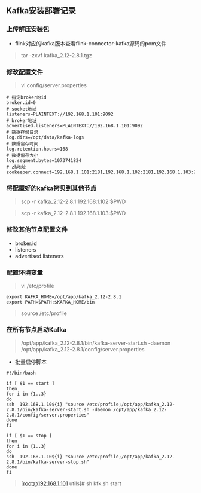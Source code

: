 ## **Kafka安装部署记录**

### 上传解压安装包

- flink对应的kafka版本查看flink-connector-kafka源码的pom文件

> tar -zxvf kafka_2.12-2.8.1.tgz

### 修改配置文件

> vi config/server.properties

```properties
# 指定broker的id
broker.id=0
# socket地址
listeners=PLAINTEXT://192.168.1.101:9092
# broker地址
advertised.listeners=PLAINTEXT://192.168.1.101:9092
# 数据存储目录
log.dirs=/opt/data/kafka-logs
# 数据留存时间
log.retention.hours=168
# 数据留存大小
log.segment.bytes=1073741824
# zk地址
zookeeper.connect=192.168.1.101:2181,192.168.1.102:2181,192.168.1.103:2181/kafka
```

### 将配置好的kafka拷贝到其他节点

> scp -r kafka_2.12-2.8.1 192.168.1.102:$PWD

> scp -r kafka_2.12-2.8.1 192.168.1.103:$PWD

### 修改其他节点配置文件

- broker.id
- listeners
- advertised.listeners

### 配置环境变量

> vi /etc/profile

```shell
export KAFKA_HOME=/opt/app/kafka_2.12-2.8.1
export PATH=$PATH:$KAFKA_HOME/bin
```

> source /etc/profile

### 在所有节点启动Kafka

> /opt/app/kafka_2.12-2.8.1/bin/kafka-server-start.sh -daemon /opt/app/kafka_2.12-2.8.1/config/server.properties

- 批量启停脚本

```shell
#!/bin/bash

if [ $1 == start ]
then
for i in {1..3}
do
ssh  192.168.1.10${i} "source /etc/profile;/opt/app/kafka_2.12-2.8.1/bin/kafka-server-start.sh -daemon /opt/app/kafka_2.12-2.8.1/config/server.properties"
done
fi

if [ $1 == stop ]
then
for i in {1..3}
do
ssh  192.168.1.10${i} "source /etc/profile;/opt/app/kafka_2.12-2.8.1/bin/kafka-server-stop.sh"
done
fi
```

> [root@192.168.1.101 utils]# sh kfk.sh start